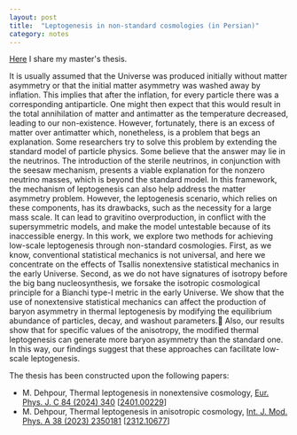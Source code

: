 ```yaml
---
layout: post
title:  "Leptogenesis in non-standard cosmologies (in Persian)"
category: notes
---
```

[Here][thesis] I share my master's thesis.

It is usually assumed that the Universe was produced initially without matter asymmetry or that the initial matter asymmetry was washed away by inflation. This implies that after the inflation, for every particle there was a corresponding antiparticle. One might then expect that this would result in the total annihilation of matter and antimatter as the temperature decreased, leading to our non-existence. However, fortunately, there is an excess of matter over antimatter which, nonetheless, is a problem that begs an explanation. Some researchers try to solve this problem by extending the standard model of particle physics. Some believe that the answer may lie in the neutrinos. The introduction of the sterile neutrinos, in conjunction with the seesaw mechanism, presents a viable explanation for the nonzero neutrino masses, which is beyond the standard model. In this framework, the mechanism of leptogenesis can also help address the matter asymmetry problem. However, the leptogenesis scenario, which relies on these components, has its drawbacks, such as the necessity for a large mass scale. It can lead to gravitino overproduction, in conflict with the supersymmetric models, and make the model untestable because of its inaccessible energy. In this work, we explore two methods for achieving low-scale leptogenesis through non-standard cosmologies. First, as we know, conventional statistical mechanics is not universal, and here we concentrate on the effects of Tsallis nonextensive statistical mechanics in the early Universe. Second, as we do not have signatures of isotropy before the big bang nucleosynthesis, we forsake the isotropic cosmological principle for a Bianchi type-I metric in the early Universe. We show that the use of nonextensive statistical mechanics can affect the production of baryon asymmetry in thermal leptogenesis by modifying the equilibrium abundance of particles, decay, and washout parameters. َAlso, our results show that for specific values of the anisotropy, the modified thermal leptogenesis can generate more baryon asymmetry than the standard one. In this way, our findings suggest that these approaches can facilitate low-scale leptogenesis.

The thesis has been constructed upon the following papers:
+ M. Dehpour, Thermal leptogenesis in nonextensive cosmology, [Eur. Phys. J. C 84 (2024) 340][nonextensive] [[2401.00229][nonextensive-arxiv]]
+ M. Dehpour, Thermal leptogenesis in anisotropic cosmology, [Int. J. Mod. Phys. A 38 (2023) 2350181][anisotropic] [[2312.10677][anisotropic-arxiv]]

[thesis]: https://www.overleaf.com/read/stddhbyhybrn#23cc53

[nonextensive]: https://doi.org/10.1140/epjc/s10052-024-12697-7
[nonextensive-arxiv]: https://arxiv.org/abs/2401.00229

[anisotropic]: https://doi.org/10.1142/S0217751X23501816
[anisotropic-arxiv]: https://arxiv.org/abs/2312.10677
